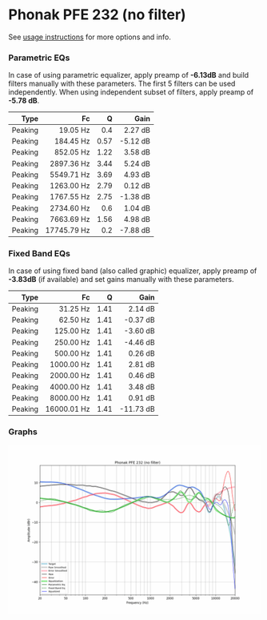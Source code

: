 # Phonak PFE 232 (no filter)
See [usage instructions](https://github.com/jaakkopasanen/AutoEq#usage) for more options and info.

### Parametric EQs
In case of using parametric equalizer, apply preamp of **-6.13dB** and build filters manually
with these parameters. The first 5 filters can be used independently.
When using independent subset of filters, apply preamp of **-5.78 dB**.

| Type    | Fc          |    Q | Gain     |
|--------:|------------:|-----:|---------:|
| Peaking | 19.05 Hz    | 0.4  | 2.27 dB  |
| Peaking | 184.45 Hz   | 0.57 | -5.12 dB |
| Peaking | 852.05 Hz   | 1.22 | 3.58 dB  |
| Peaking | 2897.36 Hz  | 3.44 | 5.24 dB  |
| Peaking | 5549.71 Hz  | 3.69 | 4.93 dB  |
| Peaking | 1263.00 Hz  | 2.79 | 0.12 dB  |
| Peaking | 1767.55 Hz  | 2.75 | -1.38 dB |
| Peaking | 2734.60 Hz  | 0.6  | 1.04 dB  |
| Peaking | 7663.69 Hz  | 1.56 | 4.98 dB  |
| Peaking | 17745.79 Hz | 0.2  | -7.88 dB |

### Fixed Band EQs
In case of using fixed band (also called graphic) equalizer, apply preamp of **-3.83dB**
(if available) and set gains manually with these parameters.

| Type    | Fc          |    Q | Gain      |
|--------:|------------:|-----:|----------:|
| Peaking | 31.25 Hz    | 1.41 | 2.14 dB   |
| Peaking | 62.50 Hz    | 1.41 | -0.37 dB  |
| Peaking | 125.00 Hz   | 1.41 | -3.60 dB  |
| Peaking | 250.00 Hz   | 1.41 | -4.46 dB  |
| Peaking | 500.00 Hz   | 1.41 | 0.26 dB   |
| Peaking | 1000.00 Hz  | 1.41 | 2.81 dB   |
| Peaking | 2000.00 Hz  | 1.41 | 0.46 dB   |
| Peaking | 4000.00 Hz  | 1.41 | 3.48 dB   |
| Peaking | 8000.00 Hz  | 1.41 | 0.91 dB   |
| Peaking | 16000.01 Hz | 1.41 | -11.73 dB |

### Graphs
![](./Phonak%20PFE%20232%20(no%20filter).png)